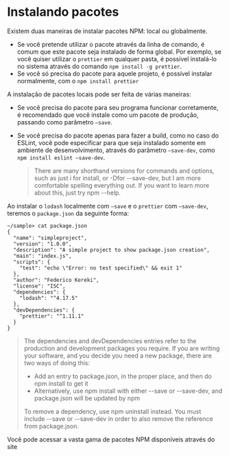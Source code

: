 # Instalando pacotes

Existem duas maneiras de instalar pacotes NPM: local ou globalmente.

- Se você pretende utilizar o pacote através da linha de comando, é comum que este pacote seja instalado de forma global. Por exemplo, se você quiser utilizar o `prettier` em qualquer pasta, é possível instalá-lo no sistema através do comando `npm install -g prettier`.
- Se você só precisa do pacote para aquele projeto, é possível instalar normalmente, com o `npm install prettier`

A instalação de pacotes locais pode ser feita de várias maneiras:

- Se você precisa do pacote para seu programa funcionar corretamente, é recomendado que você instale como um pacote de produção, passando como parâmetro `—save`.

- Se você precisa do pacote apenas para fazer a build, como no caso do ESLint, você pode especificar para que seja instalado somente em ambiente de desenvolvimento, através do parâmetro `—save-dev`, como `npm install eslint —save-dev`.

  

  > There are many shorthand versions for commands and options, such as just i for install, or -Dfor --save-dev, but I am more comfortable spelling everything out. If you want to learn more about this, just try npm --help.

Ao instalar o `lodash` localmente com `—save` e o `prettier` com `—save-dev`, teremos o `package.json` da seguinte forma:

```
~/sample> cat package.json  
{ 
  "name": "simpleproject", 
  "version": "1.0.0", 
  "description": "A simple project to show package.json creation", 
  "main": "index.js", 
  "scripts": { 
    "test": "echo \"Error: no test specified\" && exit 1" 
  }, 
  "author": "Federico Kereki", 
  "license": "ISC", 
  "dependencies": { 
    "lodash": "^4.17.5" 
  }, 
  "devDependencies": { 
    "prettier": "^1.11.1" 
  } 
}
```



> The dependencies and devDependencies entries refer to the production and development packages you require. If you are writing your software, and you decide you need a new package, there are two ways of doing this:
>
> - Add an entry to package.json, in the proper place, and then do npm install to get it
> - Alternatively, use npm install with either --save or --save-dev, and package.json will be updated by npm
>
> To remove a dependency, use npm uninstall instead. You must include --save or --save-dev in order to also remove the reference from package.json.

Você pode acessar a vasta gama de pacotes NPM disponíveis através do site 